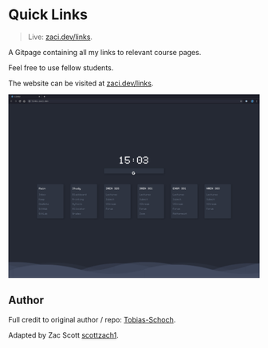 # Quick Links
> Live: [zaci.dev/links](https://zaci.dev/links).

A Gitpage containing all my links to relevant course pages.

Feel free to use fellow students.

The website can be visited at [zaci.dev/links](https://zaci.dev/links).

![Chrome Screenshot](./screenshot.png)

## Author

Full credit to original author / repo: [Tobias-Schoch](https://github.com/Tobias-Schoch/startpage-wave).

Adapted by Zac Scott [scottzach1](https://github.com/scottzach1/).
